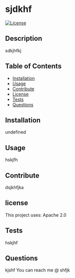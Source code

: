 # sjdkhf

  [![License](https://img.shields.io/badge/License-Apache_2.0-blue.svg)](https://opensource.org/licenses/Apache-2.0)


## Description
sdkjhfkj

## Table of Contents

- [Installation](#installation)
- [Usage](#usage)
- [Contribute](#contribute)
- [License](#license)
- [Tests](#tests)
- [Questions](#questions)

## Installation
undefined

## Usage
hskjfh

## Contribute
dsjkhfjka

## license
This project uses: Apache 2.0


## Tests
hskjhf

## Questions
kjshf
You can reach me @ shfjk


